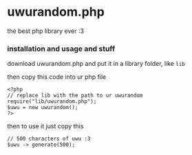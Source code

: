 # uwurandom.php

the best php library ever :3

### installation and usage and stuff

download uwurandom.php and put it in a library folder, like `lib`

then copy this code into ur php file

```
<?php
// replace lib with the path to ur uwurandom
require("lib/uwurandom.php");
$uwu = new uwurandom();
?>
```

then to use it just copy this

```
// 500 characters of uwu :3
$uwu -> generate(500);
```
